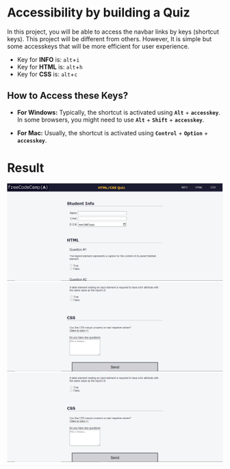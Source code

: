 # Accessibility by building a Quiz

In this project, you will be able to access the navbar links by keys (shortcut keys). This project will be different from others. However, It is simple but some accesskeys that will be more efficient for user experience.

- Key for **INFO** is: `alt`+`i`
- Key for **HTML** is: `alt`+`h`
- Key for **CSS** is: `alt`+`c`

<h2>How to Access these Keys?</h2>
 
- **For Windows:** Typically, the shortcut is activated using **`Alt`** + **`accesskey`**. In some browsers, you might need to use **`Alt`** + **`Shift`** + **`accesskey`**.

- **For Mac:** Usually, the shortcut is activated using **`Control`** + **`Option`** + **`accesskey`**.

# Result

![ScreenShot 1](images/image.png)
![ScreenShot 2](images/image-1.png)
![ScreenShot 3](images/image-2.png)